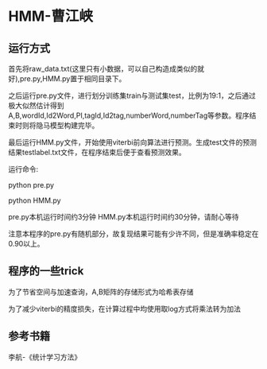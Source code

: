 # HMM-曹江峡

## 运行方式

首先将raw_data.txt(这里只有小数据，可以自己构造成类似的就好),pre.py,HMM.py置于相同目录下。

之后运行pre.py文件，进行划分训练集train与测试集test，比例为19:1，之后通过极大似然估计得到A,B,wordId,Id2Word,PI,tagId,Id2tag,numberWord,numberTag等参数。程序结束时则将隐马模型构建完毕。

最后运行HMM.py文件，开始使用viterbi前向算法进行预测。生成test文件的预测结果testlabel.txt文件，在程序结束后便于查看预测效果。

运行命令:

python pre.py

python HMM.py

pre.py本机运行时间约3分钟
HMM.py本机运行时间约30分钟，请耐心等待

注意本程序的pre.py有随机部分，故复现结果可能有少许不同，但是准确率稳定在0.90以上。
## 程序的一些trick

为了节省空间与加速查询，A,B矩阵的存储形式为哈希表存储

为了减少viterbi的精度损失，在计算过程中均使用取log方式将乘法转为加法



## 参考书籍

李航-《统计学习方法》
